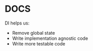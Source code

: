 # DOCS

DI helps us:

- Remove global state
- Write implementation agnostic code
- Write more testable code
